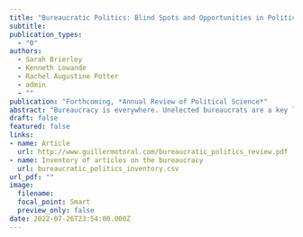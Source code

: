 ```yaml
---
title: "Bureaucratic Politics: Blind Spots and Opportunities in Political Science"
subtitle: 
publication_types:
  - "0"
authors:
  - Sarah Brierley
  - Kenneth Lowande
  - Rachel Augustine Potter
  - admin
  - ""
publication: "Forthcoming, *Annual Review of Political Science*"
abstract: "Bureaucracy is everywhere. Unelected bureaucrats are a key link between government and citizens, between policy and implementation. The profession has taken notice. Bureaucratic politics constitutes a growing share of research in political science. But the way bureaucracy is studied varies widely, opening theoretical and empirical blind spots, as well as opportunities for innovation. Scholars of American politics tend to focus on bureaucratic policymaking at the national level, while Comparativists often home in on local implementation by street-level bureaucrats. Data availability and professional incentives have reinforced these subfield-specific blind spots over time. We highlight these divides in three prominent research areas: the selection and retention of bureaucratic personnel, oversight of bureaucratic activities, and opportunities for influence by actors external to the bureaucracy. Our survey reveals ways scholars from both the American and Comparative traditions can learn from one another."  
draft: false
featured: false
links:
- name: Article
  url: http://www.guillermotoral.com/bureaucratic_politics_review.pdf
- name: Inventory of articles on the bureaucracy
  url: bureaucratic_politics_inventory.csv 
url_pdf: ""
image:
  filename: 
  focal_point: Smart
  preview_only: false
date: 2022-07-26T23:54:00.000Z
---
```

